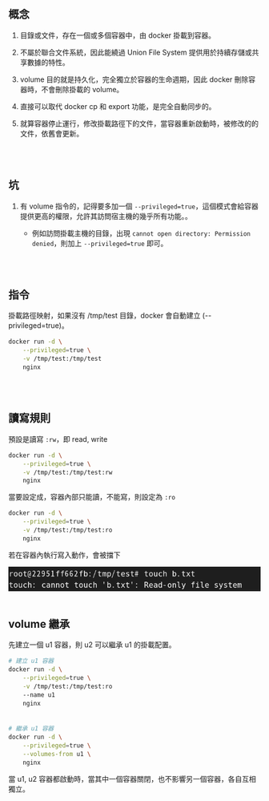 ## 概念

1. 目錄或文件，存在一個或多個容器中，由 docker 掛載到容器。

2. 不屬於聯合文件系統，因此能繞過 Union File System 提供用於持續存儲或共享數據的特性。

3. volume 目的就是持久化，完全獨立於容器的生命週期，因此 docker 刪除容器時，不會刪除掛載的 volume。

4. 直接可以取代 docker cp 和 export 功能，是完全自動同步的。

5. 就算容器停止運行，修改掛載路徑下的文件，當容器重新啟動時，被修改的的文件，依舊會更新。

<br/>

<br/>

## 坑

1. 有 volume 指令的，記得要多加一個 `--privileged=true`，這個模式會給容器提供更高的權限，允許其訪問宿主機的幾乎所有功能。。

    * 例如訪問掛載主機的目錄，出現 `cannot open directory: Permission denied`，則加上 `--privileged=true` 即可。


<br/>

<br/>

## 指令

掛載路徑映射，如果沒有 /tmp/test 目錄，docker 會自動建立 (--privileged=true)。

```sh
docker run -d \
    --privileged=true \
    -v /tmp/test:/tmp/test
    nginx
```

<br/>

<br/>

## 讀寫規則

預設是讀寫 `:rw`，即 read, write

```sh
docker run -d \
    --privileged=true \
    -v /tmp/test:/tmp/test:rw
    nginx
```

當要設定成，容器內部只能讀，不能寫，則設定為 `:ro`

```sh
docker run -d \
    --privileged=true \
    -v /tmp/test:/tmp/test:ro
    nginx
```

若在容器內執行寫入動作，會被擋下

<img src='../_image/Snipaste_2024-11-05_17-21-06.png'>


<br/>

<br/>

## volume 繼承

先建立一個 u1 容器，則 u2 可以繼承 u1 的掛載配置。


```sh
# 建立 u1 容器
docker run -d \
    --privileged=true \
    -v /tmp/test:/tmp/test:ro
    --name u1
    nginx


# 繼承 u1 容器
docker run -d \
    --privileged=true \
    --volumes-from u1 \
    nginx
```

當 u1, u2 容器都啟動時，當其中一個容器關閉，也不影響另一個容器，各自互相獨立。


